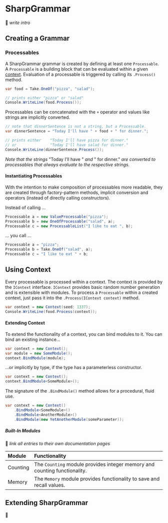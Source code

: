 # SharpGrammar

:construction: _write intro_

## Creating a Grammar
### Processables

A SharpGrammar grammar is created by defining at least one `Processable`. A `Processable` is a building block that can be evaluated within a given [context](#context). Evaluation of a processable is triggered by calling its `.Process()` method.

```C#
var food = Take.OneOf("pizza", "salad");

// prints either "pizza" or "salad"
Console.WriteLine(food.Process());
```

Processables can be concatenated with the `+` operator and values like strings are implicitly converted.

```C#
// note that dinnerSentence is not a string, but a Processable.
var dinnerSentence = "Today I'll have " + food + " for dinner.";

// prints either    "Today I'll have pizza for dinner."
// or               "Today I'll have salad for dinner."
Console.WriteLine(dinnerSentence.Process());
```
_Note that the strings_ "Today I'll have " _and_ " for dinner." _are converted to processables that always evaluate to the respective strings._

#### Instantiating Processables

With the intention to make composition of processables more readable, they are created through factory-pattern methods, implicit conversion and operators (instead of directly calling constructors).

Instead of calling ...

```C#
Processable a = new ValueProcessable("pizza");
Processable b = new OneOfProcessable("salad", a);
Processable c = new ProcessableList("I like to eat ", b);
```
... you call ...

```C#
Processable a = "pizza";
Processable b = Take.OneOf("salad", a);
Processable c = "I like to eat " + b;
```

## Using Context

Every processable is processed within a context. The context is provided by the `IContext` interface. `IContext` provides basic random number generation and is extensible with modules. To process a `Processable` within a created context, just pass it into the `.Process(IContext context)` method.

```C#
var context = new Context(seed: 1337);
Console.WriteLine(food.Process(context));
```

#### Extending Context

To extend the functionality of a context, you can bind modules to it. You can bind an existing instance...

```C#
var context = new Context();
var module = new SomeModule();
context.BindModule(module);
```
...or implicitly by type, if the type has a parameterless constructor.
```C#
var context = new Context();
context.BindModule<SomeModule>();
```
The signature of the `.BindModule()` method allows for a procedural, fluid use.
```C#
var context = new Context()
    .BindModule<SomeModule>()
    .BindModule<AnotherModule>()
    .BindModule(new YetAnotherModule(someParameter));
```

##### Built-In Modules
:construction: _link all entries to their own documentation pages_

|Module|Functionality|
|:-|:-|
|Counting|The `Counting` module provides integer memory and counting functionality.|
|Memory|The `Memory` module provides functionality to save and recall values.|


## Extending SharpGrammar

:construction:
